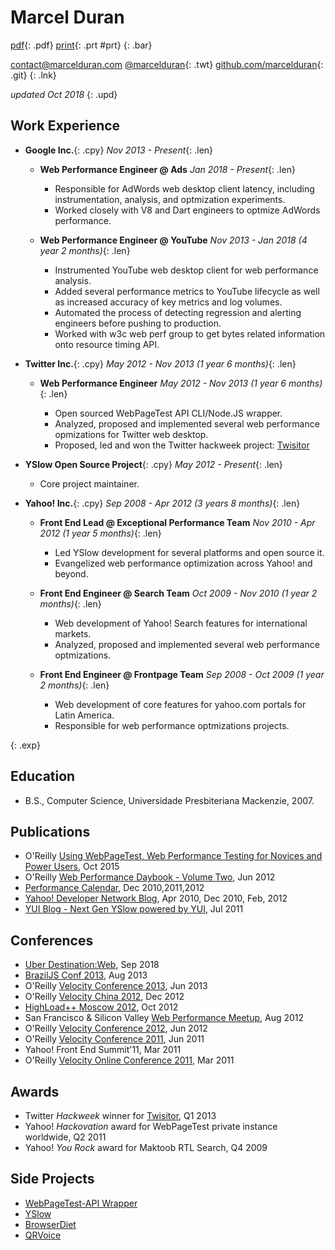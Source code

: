 # Marcel Duran

[pdf](resume.pdf "download PDF resume"){: .pdf}
[print](. "print resume"){: .prt #prt}
{: .bar}

[contact@marcelduran.com](mailto:contact@marcelduran.com "email me") [@marcelduran](https://twitter.com/marcelduran "follow me"){: .twt} [github.com/marcelduran](https://github.com/marcelduran "my git repositories"){: .git}
{: .lnk}

_updated Oct 2018_
{: .upd}

## Work Experience

*   **Google Inc.**{: .cpy}
    _Nov 2013 - Present_{: .len}

    *   **Web Performance Engineer @ Ads**
        _Jan 2018 - Present_{: .len}
        
        *   Responsible for AdWords web desktop client latency, including instrumentation, analysis, and optmization experiments.
        *   Worked closely with V8 and Dart engineers to optmize AdWords performance.

    *   **Web Performance Engineer @ YouTube**
        _Nov 2013 - Jan 2018 (4 year 2 months)_{: .len}
        
        *   Instrumented YouTube web desktop client for web performance analysis.
        *   Added several performance metrics to YouTube lifecycle as well as increased accuracy of key metrics and log volumes.
        *   Automated the process of detecting regression and alerting engineers before pushing to production.
        *   Worked with w3c web perf group to get bytes related information onto resource timing API.

*   **Twitter Inc.**{: .cpy}
    _May 2012 - Nov 2013 (1 year 6 months)_{: .len}

    *   **Web Performance Engineer**
        _May 2012 - Nov 2013 (1 year 6 months)_{: .len}
        
        *   Open sourced WebPageTest API CLI/Node.JS wrapper.
        *   Analyzed, proposed and implemented several web performance opmizations for Twitter web desktop.
        *   Proposed, led and won the Twitter hackweek project: [Twisitor](http://techcrunch.com/2013/03/22/want-to-see-pictures-of-twitters-office-visitors-meet-twisitor/)

*   **YSlow Open Source Project**{: .cpy}
    _May 2012 - Present_{: .len}
    
    *   Core project maintainer.
    

*   **Yahoo! Inc.**{: .cpy}
    _Sep 2008 - Apr 2012 (3 years 8 months)_{: .len}

    *   **Front End Lead @ Exceptional Performance Team**
        _Nov 2010 - Apr 2012 (1 year 5 months)_{: .len}
        
        *   Led YSlow development for several platforms and open source it.
        *   Evangelized web performance optimization across Yahoo! and beyond.

    *   **Front End Engineer @ Search Team**
        _Oct 2009 - Nov 2010 (1 year 2 months)_{: .len}
        
        *   Web development of Yahoo! Search features for international markets.
        *   Analyzed, proposed and implemented several web performance optmizations. 

    *   **Front End Engineer @ Frontpage Team**
        _Sep 2008 - Oct 2009 (1 year 2 months)_{: .len}
        
        *   Web development of core features for yahoo.com portals for Latin America.
        *   Responsible for web performance optmizations projects.
        
{: .exp}

## Education

*   B.S., Computer Science, Universidade Presbiteriana Mackenzie, 2007.

## Publications

*   O'Reilly [Using WebPageTest, Web Performance Testing for Novices and Power Users](http://usingwpt.com), Oct 2015
*   O'Reilly [Web Performance Daybook - Volume Two](http://shop.oreilly.com/product/0636920025955.do), Jun 2012
*   [Performance Calendar](http://calendar.perfplanet.com/), Dec 2010,2011,2012
*   [Yahoo! Developer Network Blog](http://developer.yahoo.com/blogs/author/marcel-duran/), Apr 2010, Dec 2010, Feb, 2012
*   [YUI Blog - Next Gen YSlow powered by YUI](http://www.yuiblog.com/blog/2011/07/18/next-gen-yslow-powered-by-yui/), Jul 2011

## Conferences

*   [Uber Destination:Web](https://www.uber.com/p/destination-web/), Sep 2018
*   [BrazilJS Conf 2013](http://braziljs.com.br/en/), Aug 2013
*   O'Reilly [Velocity Conference 2013](http://velocityconf.com/velocity2013/public/schedule/speaker/79593 "speaker bio page"), Jun 2013
*   O'Reilly [Velocity China 2012](http://velocity.oreilly.com.cn/2012/index.php?func=autobio&id=36 "speaker bio page"), Dec 2012
*   [HighLoad++ Moscow 2012](http://2012.highload.co/ "conference homepage"), Oct 2012
*   San Francisco & Silicon Valley [Web Performance Meetup](http://www.meetup.com/SF-Web-Performance-Group/events/72890422/ "meetup info"), Aug 2012
*   O'Reilly [Velocity Conference 2012](http://velocityconf.com/velocity2012/public/schedule/speaker/79593 "speaker bio page"), Jun 2012
*   O'Reilly [Velocity Conference 2011](http://velocityconf.com/velocity2011/public/schedule/speaker/79593 "speaker bio page"), Jun 2011
*   Yahoo! Front End Summit'11, Mar 2011
*   O'Reilly [Velocity Online Conference 2011](http://en.oreilly.com/velocity-mar2011/public/schedule/speaker/79593 "speaker bio page"), Mar 2011

## Awards

*   Twitter _Hackweek_ winner for [Twisitor](http://techcrunch.com/2013/03/22/want-to-see-pictures-of-twitters-office-visitors-meet-twisitor/), Q1 2013
*   Yahoo! _Hackovation_ award for WebPageTest private instance worldwide, Q2 2011
*   Yahoo! _You Rock_ award for Maktoob RTL Search, Q4 2009

## Side Projects

*   [WebPageTest-API Wrapper](http://marcelduran.com/webpagetest-api/)
*   [YSlow](http://yslow.org)
*   [BrowserDiet](http://browserdiet.com/)
*   [QRVoice](http://qrvoice.net)
